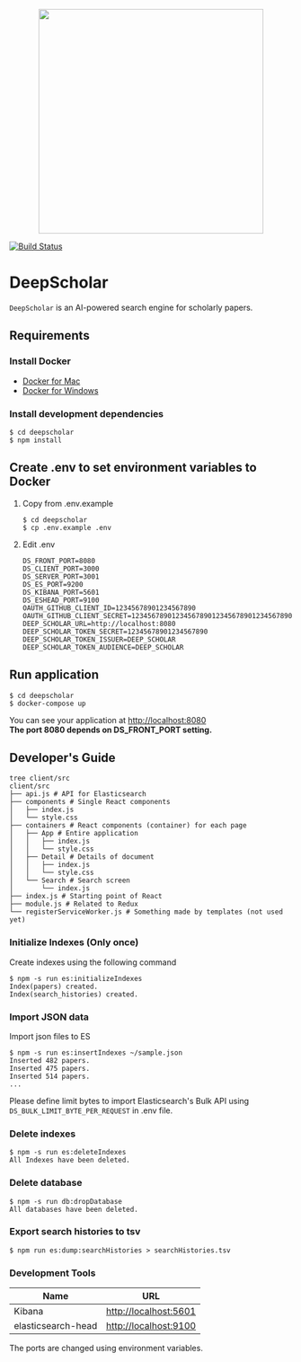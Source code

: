 <p align="center"><img src="https://github.com/paperai/deepscholar/blob/master/logo/deepscholar_logo.png" width="400"></p>

[![Build Status](https://travis-ci.org/paperai/deepscholar.svg?branch=master)](https://travis-ci.org/paperai/deepscholar)  

# DeepScholar
`DeepScholar` is an AI-powered search engine for scholarly papers.

## Requirements

### Install Docker
- [Docker for Mac](https://www.docker.com/docker-mac)
- [Docker for Windows](https://www.docker.com/docker-windows)

### Install development dependencies

```
$ cd deepscholar
$ npm install
```

## Create .env to set environment variables to Docker

1. Copy from .env.example
    ```
    $ cd deepscholar
    $ cp .env.example .env
    ```

2. Edit .env  
    ```
    DS_FRONT_PORT=8080
    DS_CLIENT_PORT=3000
    DS_SERVER_PORT=3001
    DS_ES_PORT=9200
    DS_KIBANA_PORT=5601
    DS_ESHEAD_PORT=9100
    OAUTH_GITHUB_CLIENT_ID=12345678901234567890
    OAUTH_GITHUB_CLIENT_SECRET=1234567890123456789012345678901234567890
    DEEP_SCHOLAR_URL=http://localhost:8080
    DEEP_SCHOLAR_TOKEN_SECRET=12345678901234567890
    DEEP_SCHOLAR_TOKEN_ISSUER=DEEP_SCHOLAR
    DEEP_SCHOLAR_TOKEN_AUDIENCE=DEEP_SCHOLAR
    ```

## Run application

```
$ cd deepscholar
$ docker-compose up
```

You can see your application at [http://localhost:8080](http://localhost:8080)  
**The port 8080 depends on DS_FRONT_PORT setting.**

## Developer's Guide
```
tree client/src
client/src
├── api.js # API for Elasticsearch
├── components # Single React components
│   ├── index.js
│   └── style.css
├── containers # React components (container) for each page
│   ├── App # Entire application
│   │   ├── index.js
│   │   └── style.css
│   ├── Detail # Details of document
│   │   ├── index.js
│   │   └── style.css
│   └── Search # Search screen
│       └── index.js
├── index.js # Starting point of React
├── module.js # Related to Redux
└── registerServiceWorker.js # Something made by templates (not used yet)
```

### Initialize Indexes (Only once)

Create indexes using the following command
```
$ npm -s run es:initializeIndexes
Index(papers) created.
Index(search_histories) created.
```

### Import JSON data

Import json files to ES
```
$ npm -s run es:insertIndexes ~/sample.json
Inserted 482 papers.
Inserted 475 papers.
Inserted 514 papers.
...
```
    
Please define limit bytes to import Elasticsearch's Bulk API using `DS_BULK_LIMIT_BYTE_PER_REQUEST` in .env file.


### Delete indexes
```
$ npm -s run es:deleteIndexes
All Indexes have been deleted.
```

### Delete database
```
$ npm -s run db:dropDatabase
All databases have been deleted.
```

### Export search histories to tsv
```
$ npm run es:dump:searchHistories > searchHistories.tsv 
```

### Development Tools

|        Name        |                      URL                       |
| ------------------ | ---------------------------------------------- |
| Kibana             | [http://localhost:5601](http://localhost:5601) |
| elasticsearch-head | [http://localhost:9100](http://localhost:9100) |

The ports are changed using environment variables.

